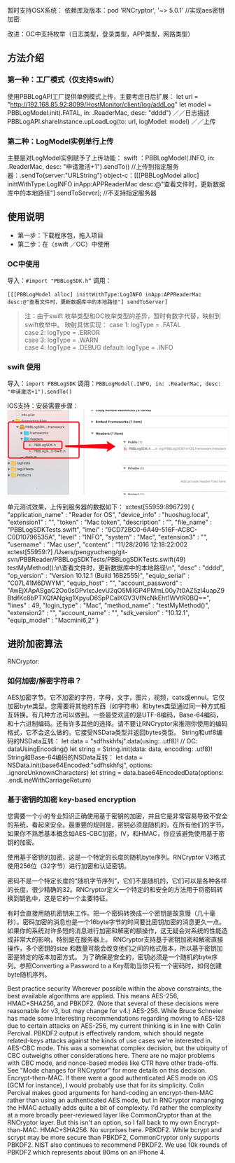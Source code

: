 暂时支持OSX系统：
依赖库及版本：pod 'RNCryptor', '~> 5.0.1'   //实现aes密钥加密

改进：OC中支持枚举（日志类型，登录类型，APP类型，网路类型）
## 方法介绍

### 第一种：工厂模式（仅支持Swift）
使用PBBLogAPI工厂提供单例模式上传，主要考虑日后扩展：
    let url = "http://192.168.85.92:8099/HostMonitor/client/log/addLog"
    let model = PBBLogModel.init(.FATAL, in: .ReaderMac, desc: "dddd")    ／／日志描述
    PBBLogAPI.shareInstance.upLoadLog(to: url, logModel: model)             ／／上传

### 第二种：LogModel实例单行上传
主要是对LogModel实例赋予了上传功能：
    swift ：PBBLogModel(.INFO, in: .ReaderMac, desc: "申请激活+1").sendTo()    //上传到指定服务器：.sendTo(server:"URLString")
    object-c：[[[PBBLogModel alloc] inittWithType:LogINFO inApp:APPReaderMac desc:@"查看文件时，更新数据库中的本地路径"] sendToServer];  //不支持指定服务器

## 使用说明
* 第一步：下载程序包，拖入项目
* 第二步：在（swift ／OC）中使用
### OC中使用
导入：`#import "PBBLogSDK.h“`
调用：
```objc
[[[PBBLogModel alloc] inittWithType:LogINFO inApp:APPReaderMac desc:@"查看文件时，更新数据库中的本地路径"] sendToServer]
```
> 注：由于swift 枚举类型和OC枚举类型的差异，暂时有数字代替，映射到swift枚举中。
映射具体实现：
    case 1:  logType = .FATAL  
    case 2:  logType = .ERROR     
    case 3:  logType = .WARN       
    case 4:  logType = .DEBUG 
    default: logType = .INFO

### swift 使用
导入：`import PBBLogSDK`
调用：`PBBLogModel(.INFO, in: .ReaderMac, desc: "申请激活+1").sendTo()`


IOS支持：安装需要步骤：
![](912258FD-8ECB-42AB-AE21-B06A147462F3.png)

单元测试效果，上传到服务器的数据如下：
    xctest[55959:896729] {
    "application_name" : "Reader for OS",
    "device_info" : "huoshug.local",
    "extension1" : "",
    "token" : "Mac token",
    "description" : "",
    "file_name" : "PBBLogSDKTests.swift",
    "imei" : "9CD72BC0-6A49-516F-AC8C-C0D10796535A",
    "level" : "INFO",
    "system" : "Mac",
    "extension3" : "",
    "username" : "Mac user",
    "content" : "11\/28\/2016 12:18:22:002 xctest[55959:?] \/Users\/pengyucheng\/git-svn\/PBBReader\/PBBLogSDKTests\/PBBLogSDKTests.swift(49) testMyMethod():\r\查看文件时，更新数据库中的本地路径\n",
    "desc" : "dddd",
    "op_version" : "Version 10.12.1 (Build 16B2555)",
    "equip_serial" : "C07L41M6DWYM",
    "equip_host" : "",
    "account_password" : "AwEjXApASgaC2Oo0sGPvIxcJevU2qO5MiIGP4PMmL00y7t0AZ5zl4uapZ9BtdfKc8bPTXQfANgkg1XpyuD6SpPCaIKGV3VfNcNkEht1WVtR0BQ==",
    "lines" : 49,
    "login_type" : "Mac",
    "method_name" : "testMyMethod()",
    "extension2" : "",
    "account_name" : "",
    "sdk_version" : "10.12.1",
    "equip_model" : "Macmini6,2"
    }

## 进阶加密算法
RNCryptor:
### 如何加密/解密字符串？
AES加密字节。它不加密的字符，字母，文字，图片，视频，cats或ennui。它仅加密byte类型。您需要将其他的东西（如字符串）和bytes类型通过同一种方式相互转换。有几种方法可以做到。一些最受欢迎的是UTF-8编码，Base-64编码，和十六进制编码。还有许多其他的选择。请不要让RNCryptor来推测你使用的编码格式，它不会这么做的。它接受NSData类型并返回bytes类型。
String和utf8编码的NSData互转：
    let data = "sdfhskhfsj".data(using: .utf8)!    // OC: dataUsingEncoding()
    let string = String.init(data: data, encoding: .utf8)!  
String和Base-64编码的NSData互转：
    let data = NSData.init(base64Encoded:"sdfhskhfsj", options: .ignoreUnknownCharacters)
    let string = data.base64EncodedData(options: .endLineWithCarriageReturn)

### 基于密钥的加密 key-based encryption 

您需要一个小的专业知识正确使用基于密钥的加密，并且它是非常容易导致不安全的系统，看起来安全。最重要的规则是，密钥必须是随机的，在所有他们的字节。如果你不熟悉基本概念如AES-CBC加密，IV，和HMAC，你应该避免使用基于密钥的加密。

使用基于密钥的加密，这是一个特定的长度的随机byte序列。RNCryptor V3格式使用256位（32字节）进行加密和认证密钥。

密码不是一个特定长度的“随机字节序列”，它们不是随机的，它们可以是各种各样的长度，很少精确的32。RNCryptor定义一个特定的和安全的方法用于将密码转换到钥匙中，这是它的一个主要特征。 

有时会直接用随机密钥来工作。把一个密码转换成一个密钥是故意慢（几十毫秒）。密码加密的消息也是一个16byte字节的时间要比密钥加密的消息更久一点。如果你的系统对许多短的消息进行加密和解密的额操作，这无疑会对系统的性能造成非常大的影响，特别是在服务器上。 
RNCryptor支持基于密钥加密和解密直接操作，多个密钥的size 和数量可能会改变他们之间的格式版本，所以基于密钥加密是特定的版本加密方式。
为了确保是安全的，密钥必须是一个随机的byte序列。参照Converting a Password to a Key帮助当你只有一个密码时，如何创建byte随机序列。

Best practice security
Wherever possible within the above constraints, the best available algorithms are applied. This means AES-256, HMAC+SHA256, and PBKDF2. (Note that several of these decisions were reasonable for v3, but may change for v4.)
AES-256. While Bruce Schneier has made some interesting recommendations regarding moving to AES-128 due to certain attacks on AES-256, my current thinking is in line with Colin Percival. PBKDF2 output is effectively random, which should negate related-keys attacks against the kinds of use cases we're interested in.
AES-CBC mode. This was a somewhat complex decision, but the ubiquity of CBC outweighs other considerations here. There are no major problems with CBC mode, and nonce-based modes like CTR have other trade-offs. See "Mode changes for RNCryptor" for more details on this decision.
Encrypt-then-MAC. If there were a good authenticated AES mode on iOS (GCM for instance), I would probably use that for its simplicity. Colin Percival makes good arguments for hand-coding an encrypt-then-MAC rather than using an authenticated AES mode, but in RNCryptor mananging the HMAC actually adds quite a bit of complexity. I'd rather the complexity at a more broadly peer-reviewed layer like CommonCryptor than at the RNCryptor layer. But this isn't an option, so I fall back to my own Encrypt-than-MAC.
HMAC+SHA256. No surprises here.
PBKDF2. While bcrypt and scrypt may be more secure than PBKDF2, CommonCryptor only supports PBKDF2. NIST also continues to recommend PBKDF2. We use 10k rounds of PBKDF2 which represents about 80ms on an iPhone 4.
